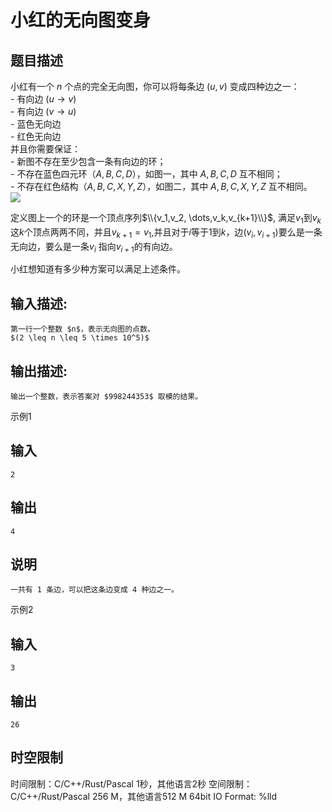 # 小红的无向图变身

## 题目描述

小红有一个 $n$ 个点的完全无向图，你可以将每条边 $(u, v)$ 变成四种边之一：  
\- 有向边 $(u \to v)$  
\- 有向边 $(v \to u)$  
\- 蓝色无向边  
\- 红色无向边  
并且你需要保证：  
\- 新图不存在至少包含一条有向边的环；  
\- 不存在蓝色四元环（$A,B,C,D$），如图一，其中 $A,B,C,D$ 互不相同；  
\- 不存在红色结构（$A,B,C,X,Y,Z$），如图二，其中 $A,B,C,X,Y,Z$ 互不相同。  
![](https://uploadfiles.nowcoder.com/images/20240626/0_1719390175846/2D01E09D879325A51014F16A2AF905CF)  


定义图上一个的环是一个顶点序列$\\{v_1,v_2, \dots,v_k,v_{k+1}\\}$, 满足$v_1$到$v_k$这$k$个顶点两两不同，并且$v_{k+1} =v_1$,并且对于$i$等于$1$到$k$，边$(v_i,v_{i+1})$要么是一条无向边，要么是一条$v_i$ 指向$v_{i+1}$的有向边。  


小红想知道有多少种方案可以满足上述条件。 

## 输入描述:
    
    
    第一行一个整数 $n$，表示无向图的点数。  
    $(2 \leq n \leq 5 \times 10^5)$

## 输出描述:
    
    
    输出一个整数，表示答案对 $998244353$ 取模的结果。

示例1 

## 输入
    
    
    2

## 输出
    
    
    4

## 说明
    
    
    一共有 1 条边，可以把这条边变成 4 种边之一。

示例2 

## 输入
    
    
    3

## 输出
    
    
    26


## 时空限制

时间限制：C/C++/Rust/Pascal 1秒，其他语言2秒
空间限制：C/C++/Rust/Pascal 256 M，其他语言512 M
64bit IO Format: %lld